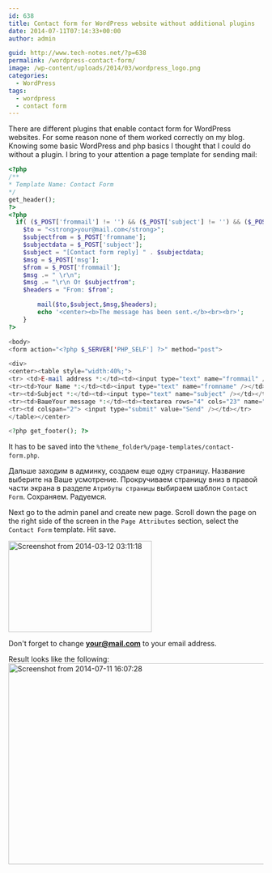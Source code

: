 ```yaml
---
id: 638
title: Contact form for WordPress website without additional plugins
date: 2014-07-11T07:14:33+00:00
author: admin

guid: http://www.tech-notes.net/?p=638
permalink: /wordpress-contact-form/
image: /wp-content/uploads/2014/03/wordpress_logo.png
categories:
  - WordPress
tags:
  - wordpress
  - contact form
---
```


There are different plugins that enable contact form for WordPress websites. For some reason none of them worked correctly on my blog.
Knowing some basic WordPress and php basics I thought that I could do without a plugin. I bring to your attention a page template for sending mail:
```php
<?php
/**
* Template Name: Contact Form
*/
get_header();
?>
<?php
  if( ($_POST['frommail'] != '') && ($_POST['subject'] != '') && ($_POST['msg'] != '') && ($_POST['fromname'] != '') ){
  	$to = "<strong>your@mail.com</strong>";
  	$subjectfrom = $_POST['fromname'];
  	$subjectdata = $_POST['subject'];
  	$subject = "[Contact form reply] " . $subjectdata;
  	$msg = $_POST['msg'];
  	$from = $_POST['frommail'];
  	$msg .= " \r\n";
  	$msg .= "\r\n От $subjectfrom";
  	$headers = "From: $from";

		mail($to,$subject,$msg,$headers);
		echo '<center><b>The message has been sent.</b><br><br>';
  	}
?>

<body>
<form action="<?php $_SERVER['PHP_SELF'] ?>" method="post">

<div>
<center><table style="width:40%;">
<tr> <td>E-mail address *:</td><td><input type="text" name="frommail" /></td></tr>
<tr><td>Your Name *:</td><td><input type="text" name="fromname" /></td></tr>
<tr><td>Subject *:</td><td><input type="text" name="subject" /></td></tr>
<tr><td>ВашеYour message *:</td><td><textarea rows="4" cols="23" name="msg"></textarea></td></tr>
<tr><td colspan="2"> <input type="submit" value="Send" /></td></tr>
</table></center>

<?php get_footer(); ?>
```


It has to be saved into the `%theme_folder%/page-templates/contact-form.php`.

Дальше заходим в админку, создаем еще одну страницу. Название выберите на Ваше усмотрение. Прокручиваем страницу вниз в правой части экрана в разделе `Атрибуты страницы` выбираем шаблон `Contact Form`. Сохраняем. Радуемся.

Next go to the admin panel and create new page. Scroll down the page on the right side of the screen in the `Page Attributes` section, select the `Contact Form` template. Hit save.

[<img src="/wp-content/uploads/2014/03/Screenshot-from-2014-03-12-031118.png" alt="Screenshot from 2014-03-12 03:11:18" width="283" height="180" class="aligncenter size-full wp-image-640" />](/wp-content/uploads/2014/03/Screenshot-from-2014-03-12-031118.png)

Don't forget to change **your@mail.com** to your email address.

Result looks like the following:
[<img src="/wp-content/uploads/2014/03/Screenshot-from-2014-07-11-160728.png" alt="Screenshot from 2014-07-11 16:07:28" width="591" height="397" class="aligncenter size-full wp-image-1215" srcset="/wp-content/uploads/2014/03/Screenshot-from-2014-07-11-160728.png 591w, /wp-content/uploads/2014/03/Screenshot-from-2014-07-11-160728-170x114.png 170w, /wp-content/uploads/2014/03/Screenshot-from-2014-07-11-160728-300x201.png 300w" sizes="(max-width: 591px) 100vw, 591px" />](/wp-content/uploads/2014/03/Screenshot-from-2014-07-11-160728.png)
